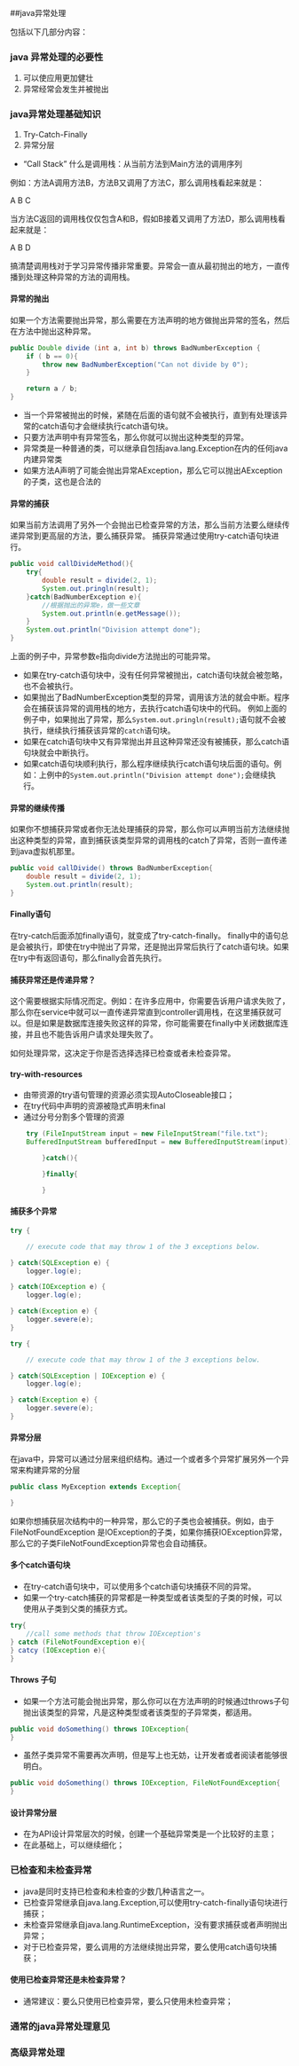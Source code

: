 ##java异常处理

包括以下几部分内容：

### java 异常处理的必要性

1. 可以使应用更加健壮
2. 异常经常会发生并被抛出

### java异常处理基础知识

1. Try-Catch-Finally
2. 异常分层

* “Call Stack” 什么是调用栈：从当前方法到Main方法的调用序列

例如：方法A调用方法B，方法B又调用了方法C，那么调用栈看起来就是：
>>>
A
B
C

当方法C返回的调用栈仅仅包含A和B，假如B接着又调用了方法D，那么调用栈看起来就是：
>>>
A
B
D

搞清楚调用栈对于学习异常传播非常重要。异常会一直从最初抛出的地方，一直传播到处理这种异常的方法的调用栈。

#### 异常的抛出
如果一个方法需要抛出异常，那么需要在方法声明的地方做抛出异常的签名，然后在方法中抛出这种异常。

```java
public Double divide (int a, int b) throws BadNumberException {
    if ( b == 0){
        throw new BadNumberException("Can not divide by 0");
    }

    return a / b;
}

```

* 当一个异常被抛出的时候，紧随在后面的语句就不会被执行，直到有处理该异常的catch语句才会继续执行catch语句块。
* 只要方法声明中有异常签名，那么你就可以抛出这种类型的异常。
* 异常类是一种普通的类，可以继承自包括java.lang.Exception在内的任何java内建异常类
* 如果方法A声明了可能会抛出异常AException，那么它可以抛出AException的子类，这也是合法的

#### 异常的捕获
如果当前方法调用了另外一个会抛出已检查异常的方法，那么当前方法要么继续传递异常到更高层的方法，要么捕获异常。
捕获异常通过使用try-catch语句块进行。

```java
public void callDivideMethod(){
    try{
        double result = divide(2, 1);
        System.out.pringln(result);
    }catch(BadNumberException e){
        //根据抛出的异常e，做一些文章
        System.out.println(e.getMessage());
    }
    System.out.println("Division attempt done");
}
```

上面的例子中，异常参数`e`指向divide方法抛出的可能异常。

* 如果在try-catch语句块中，没有任何异常被抛出，catch语句块就会被忽略，也不会被执行。
* 如果抛出了BadNumberException类型的异常，调用该方法的就会中断。程序会在捕获该异常的调用栈的地方，去执行catch语句块中的代码。
例如上面的例子中，如果抛出了异常，那么`System.out.pringln(result);`语句就不会被执行，继续执行捕获该异常的`catch`语句块。
* 如果在catch语句块中又有异常抛出并且这种异常还没有被捕获，那么catch语句块就会中断执行。
* 如果catch语句块顺利执行，那么程序继续执行catch语句块后面的语句。例如：上例中的`System.out.println("Division attempt done");`会继续执行。

#### 异常的继续传播
如果你不想捕获异常或者你无法处理捕获的异常，那么你可以声明当前方法继续抛出这种类型的异常，直到捕获该类型异常的调用栈的catch了异常，否则一直传递到java虚拟机那里。
```java
public void callDivide() throws BadNumberException{
    double result = divide(2, 1);
    System.out.println(result);
}
```

#### Finally语句
在try-catch后面添加finally语句，就变成了try-catch-finally。
finally中的语句总是会被执行，即使在try中抛出了异常，还是抛出异常后执行了catch语句块。如果在try中有返回语句，那么finally会首先执行。

#### 捕获异常还是传递异常？
这个需要根据实际情况而定。例如：在许多应用中，你需要告诉用户请求失败了，那么你在service中就可以一直传递异常直到controller调用栈，在这里捕获就可以。但是如果是数据库连接失败这样的异常，你可能需要在finally中关闭数据库连接，并且也不能告诉用户请求处理失败了。

如何处理异常，这决定于你是否选择选择已检查或者未检查异常。

#### try-with-resources
* 由带资源的try语句管理的资源必须实现AutoCloseable接口；
* 在try代码中声明的资源被隐式声明未final
* 通过分号分割多个管理的资源

```java
    try (FileInputStream input = new FileInputStream("file.txt"); 
    BufferedInputStream bufferedInput = new BufferedInputStream(input)){

        }catch(){

        }finally{

        }
```

#### 捕获多个异常

```java
try {

    // execute code that may throw 1 of the 3 exceptions below.

} catch(SQLException e) {
    logger.log(e);

} catch(IOException e) {
    logger.log(e);

} catch(Exception e) {
    logger.severe(e);
}
``` 

```java
try {

    // execute code that may throw 1 of the 3 exceptions below.

} catch(SQLException | IOException e) {
    logger.log(e);

} catch(Exception e) {
    logger.severe(e);
}
```

#### 异常分层
在java中，异常可以通过分层来组织结构。通过一个或者多个异常扩展另外一个异常来构建异常的分层

```java
public class MyException extends Exception{

}
```
如果你想捕获层次结构中的一种异常，那么它的子类也会被捕获。例如，由于FileNotFoundException 是IOException的子类，如果你捕获IOException异常，那么它的子类FileNotFoundException异常也会自动捕获。

#### 多个catch语句块
* 在try-catch语句块中，可以使用多个catch语句块捕获不同的异常。
* 如果一个try-catch捕获的异常都是一种类型或者该类型的子类的时候，可以使用从子类到父类的捕获方式。
```java
try{
    //call some methods that throw IOException's
} catch (FileNotFoundException e){
} catcy (IOException e){
}
```

#### Throws 子句
* 如果一个方法可能会抛出异常，那么你可以在方法声明的时候通过throws子句抛出该类型的异常，凡是这种类型或者该类型的子异常类，都适用。
```java
public void doSomething() throws IOException{
}
```
* 虽然子类异常不需要再次声明，但是写上也无妨，让开发者或者阅读者能够很明白。

```java
public void doSomething() throws IOException, FileNotFoundException{
}
```

#### 设计异常分层

* 在为API设计异常层次的时候，创建一个基础异常类是一个比较好的主意；
* 在此基础上，可以继续细化；

### 已检查和未检查异常

* java是同时支持已检查和未检查的少数几种语言之一。
* 已检查异常继承自java.lang.Exception,可以使用try-catch-finally语句块进行捕获；
* 未检查异常继承自java.lang.RuntimeException，没有要求捕获或者声明抛出异常；
* 对于已检查异常，要么调用的方法继续抛出异常，要么使用catch语句块捕获；

#### 使用已检查异常还是未检查异常？
* 通常建议：要么只使用已检查异常，要么只使用未检查异常；


### 通常的java异常处理意见

### 高级异常处理